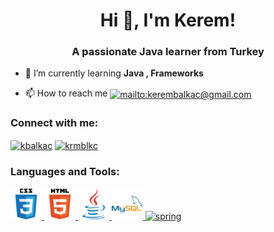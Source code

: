 <h1 align="center">Hi 👋, I'm Kerem!</h1>
<h3 align="center">A passionate Java learner from Turkey</h3>

- 🌱 I’m currently learning **Java , Frameworks**

- 📫 How to reach me <a href="mailto:kerembalkac@gmail.com" target="blank"><img align="center" src="https://camo.githubusercontent.com/571384769c09e0c66b45e39b5be70f68f552db3e2b2311bc2064f0d4a9f5983b/68747470733a2f2f696d672e736869656c64732e696f2f62616467652f476d61696c2d4431343833363f7374796c653d666f722d7468652d6261646765266c6f676f3d676d61696c266c6f676f436f6c6f723d7768697465" alt="mailto:kerembalkac@gmail.com" height="40" width="100" /></a>

<h3 align="left">Connect with me:</h3>
<p align="left">
<a href="https://twitter.com/kbalkac" target="blank"><img align="center" src="https://encrypted-tbn0.gstatic.com/images?q=tbn:ANd9GcRfYTX438ZqN13NCDj8IrL_devQKjOweZ1zLg&usqp=CAU" alt="kbalkac" height="40" width="40" /></a>
<a href="https://linkedin.com/in/krmblkc" target="blank"><img align="center" src="https://www.logo.wine/a/logo/LinkedIn/LinkedIn-Wordmark-White-Dark-Background-Logo.wine.svg" alt="krmblkc" height="40" width="100" /></a>
</p>

<h3 align="left">Languages and Tools:</h3>
<p align="left"> <a href="https://www.w3schools.com/css/" target="_blank"> <img src="https://raw.githubusercontent.com/devicons/devicon/master/icons/css3/css3-original-wordmark.svg" alt="css3" width="50" height="50"/> </a> <a href="https://www.w3.org/html/" target="_blank"> <img src="https://raw.githubusercontent.com/devicons/devicon/master/icons/html5/html5-original-wordmark.svg" alt="html5" width="50" height="50"/> </a> <a href="https://www.java.com" target="_blank">
<img src="https://raw.githubusercontent.com/devicons/devicon/master/icons/java/java-original.svg" alt="java" width="50" height="50"/> </a> <a href="https://www.mysql.com/" target="_blank"> <img src="https://raw.githubusercontent.com/devicons/devicon/master/icons/mysql/mysql-original-wordmark.svg" alt="mysql" width="50" height="50"/> </a> <a href="https://spring.io/" target="_blank">
<img src="https://www.vectorlogo.zone/logos/springio/springio-icon.svg" alt="spring" width="50" height="50"/> </a> </p>
